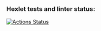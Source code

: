 ### Hexlet tests and linter status:
[![Actions Status](https://github.com/kirill-medved/frontend-project-lvl1/workflows/hexlet-check/badge.svg)](https://github.com/kirill-medved/frontend-project-lvl1/actions)
